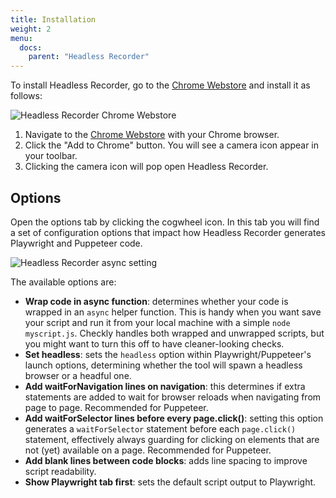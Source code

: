 ```yaml
---
title: Installation
weight: 2
menu:
  docs:
    parent: "Headless Recorder"
---
```


To install Headless Recorder, go to the [Chrome Webstore](https://chrome.google.com/webstore/detail/headless-recorder/djeegiggegleadkkbgopoonhjimgehda)
and install it as follows:

![Headless Recorder Chrome Webstore](/docs/images/browser-checks/chrome-webstore.png)

1. Navigate to the [Chrome Webstore](https://chrome.google.com/webstore/detail/headless-recorder/djeegiggegleadkkbgopoonhjimgehda) with your Chrome browser.
2. Click the "Add to Chrome" button. You will see a camera icon appear in your toolbar.
3. Clicking the camera icon will pop open Headless Recorder.

## Options

Open the options tab by clicking the cogwheel icon. In this tab you will find a set of configuration options that impact
how Headless Recorder generates Playwright and Puppeteer code.

![Headless Recorder async setting](/docs/images/headless-recorder/recorder_options.png)

The available options are:

- **Wrap code in async function**: determines whether your code is wrapped in an `async` helper function. This is handy when you want save your script and run it from your local machine with a simple `node myscript.js`. Checkly handles both wrapped and unwrapped scripts, but you might want to turn this off to have cleaner-looking checks.
- **Set headless**: sets the `headless` option within Playwright/Puppeteer's launch options, determining whether the tool will spawn a headless browser or a headful one.
- **Add waitForNavigation lines on navigation**: this determines if extra statements are added to wait for browser reloads when navigating from page to page. Recommended for Puppeteer.
- **Add waitForSelector lines before every page.click()**: setting this option generates a `waitForSelector` statement before
each `page.click()` statement, effectively always guarding for clicking on elements that are not (yet) available on a page. Recommended for Puppeteer.
- **Add blank lines between code blocks**: adds line spacing to improve script readability.
- **Show Playwright tab first**: sets the default script output to Playwright.